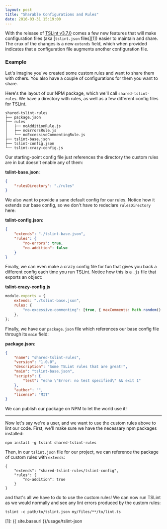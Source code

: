 ```yaml
---
layout: post
title: "Sharable Configurations and Rules"
date: 2016-03-31 15:19:00
---
```


With the release of [TSLint v3.7.0][0] comes a few new features that will make configuration files (aka [`tslint.json` files][1])
easier to maintain and share. The crux of the changes is a new `extends` field, which when provided indicates that a configuration
file augments another configuration file.

### Example

Let's imagine you've created some custom rules and want to share them with others.
You also have a couple of configurations for them you want to share.

Here's the layout of our NPM package, which we'll call `shared-tslint-rules`. We have a directory with rules,
as well as a few different config files for TSLint.

```
shared-tslint-rules
├── package.json
├── rules
│   ├── noAdditionRule.js
│   ├── noErrorsRule.js
│   └── noExcessiveCommentingRule.js
├── tslint-base.json
├── tslint-config.json
└── tslint-crazy-config.js
```

Our starting-point config file just references the directory the custom rules are in
but doesn't enable any of them:

**tslint-base.json**:

```json
{
    "rulesDirectory": "./rules"
}
```

We also want to provide a sane default config for our rules.
Notice how it extends our base config, so we don't have to redeclare `rulesDirectory` here:

**tslint-config.json**:

```json
{
    "extends": "./tslint-base.json",
    "rules": {
        "no-errors": true,
        "no-addition": false
    }
}
```

Finally, we can even make a crazy config file for fun that gives you back a different config
each time you run TSLint. Notice how this is a `.js` file that exports an object:

**tslint-crazy-config.js**

```js
module.exports = {
    extends: "./tslint-base.json",
    rules: {
        "no-excessive-commenting": [true, { maxComments: Math.random() * 10 }],
    },
};
```

Finally, we have our `package.json` file which references our base config file through its `main` field:

**package.json**:

```json
{
    "name": "shared-tslint-rules",
    "version": "1.0.0",
    "description": "Some TSLint rules that are great!",
    "main": "tslint-base.json",
    "scripts": {
        "test": "echo \"Error: no test specified\" && exit 1"
    },
    "author": "",
    "license": "MIT"
}
```

We can publish our package on NPM to let the world use it!

---

Now let's say we're a user, and we want to use the custom rules above to lint our code.
First, we'll make sure we have the necessary npm packages installed:

```
npm install -g tslint shared-tslint-rules
```

Then, in our `tslint.json` file for our project, we can reference the package of custom rules with `extends`:

```
{
    "extends": "shared-tslint-rules/tslint-config",
    "rules": {
        "no-addition": true
    }
}
```

and that's all we have to do to use the custom rules!
We can now run TSLint as we would normally and see any lint errors produced by the custom rules:

```
tslint -c path/to/tslint.json my/files/**/to/lint.ts
```

[0]: https://github.com/palantir/tslint/releases

[1]: {{ site.baseurl }}/usage/tslint-json
